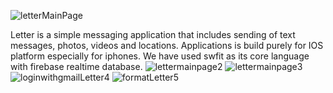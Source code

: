 ![letterMainPage](https://github.com/user-attachments/assets/6527dbbf-5e7b-4e3f-934a-15553ce5cc72)

Letter is a simple messaging application that includes sending of text messages, photos, videos and locations.
Applications is build purely for IOS platform especially for iphones. We have used swfit as its core language with firebase realtime database.
![lettermainpage2](https://github.com/user-attachments/assets/9470ef8e-7283-4411-ad79-02dbac8967a5)
![lettermainpage3](https://github.com/user-attachments/assets/e5fa3423-d3a8-4a55-8956-60bfe46195a2)
![loginwithgmailLetter4](https://github.com/user-attachments/assets/dc6d7da7-2da7-4c92-8ce7-716e5477cf60)
![formatLetter5](https://github.com/user-attachments/assets/4f934b27-28fc-4cb1-be25-f416072c3b01)
